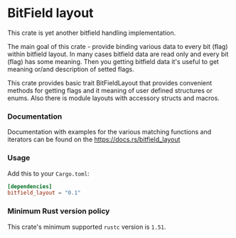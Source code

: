 BitField layout
=====
This crate is yet another bitfield handling implementation.

The main goal of this crate - provide binding various data to every bit (flag)
within bitfield layout. In many cases bitfield data are read only and every bit
(flag) has some meaning. Then you getting bitfield data it's useful to get
meaning or/and description of setted flags.

This crate provides basic trait BitFieldLayout that provides convenient methods
for getting flags and it meaning of user defined structures or enums. Also
there is module layouts with accessory structs and macros.

### Documentation

Documentation with examples for the various matching functions and iterators
can be found on the https://docs.rs/bitfield_layout

### Usage

Add this to your `Cargo.toml`:

```toml
[dependencies]
bitfield_layout = "0.1"
```

### Minimum Rust version policy

This crate's minimum supported `rustc` version is `1.51`.
